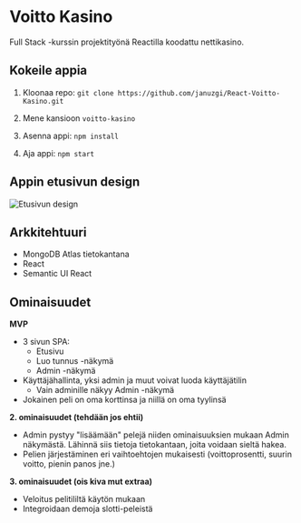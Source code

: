 # Voitto Kasino
Full Stack -kurssin projektityönä Reactilla koodattu nettikasino.

## Kokeile appia
1. Kloonaa repo:
```git clone https://github.com/januzgi/React-Voitto-Kasino.git```

1. Mene kansioon ```voitto-kasino```

3. Asenna appi:
```npm install ```

4. Aja appi:
```npm start ```


## Appin etusivun design
![Etusivun design](https://github.com/januzgi/React-Voitto-Kasino/blob/janis/leiskat/Kasino_Etusivu_design.jpg)



## Arkkitehtuuri
* MongoDB Atlas tietokantana
* React
* Semantic UI React


## Ominaisuudet
**MVP**
* 3 sivun SPA: 
	* Etusivu
	* Luo tunnus -näkymä
	* Admin -näkymä
* Käyttäjähallinta, yksi admin ja muut voivat luoda käyttäjätilin
	* Vain adminille näkyy Admin -näkymä
* Jokainen peli on oma korttinsa ja niillä on oma tyylinsä

**2. ominaisuudet (tehdään jos ehtii)**
* Admin pystyy "lisäämään" pelejä niiden ominaisuuksien mukaan Admin näkymästä. Lähinnä siis tietoja tietokantaan, joita voidaan sieltä hakea.
* Pelien järjestäminen eri vaihtoehtojen mukaisesti (voittoprosentti, suurin voitto, pienin panos jne.)

**3. ominaisuudet (ois kiva mut extraa)**
* Veloitus pelitililtä käytön mukaan
* Integroidaan demoja slotti-peleistä

